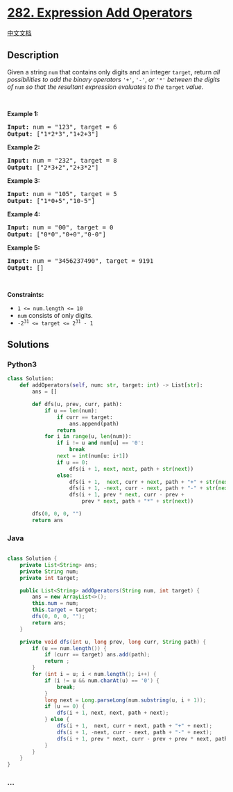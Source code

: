 # [282. Expression Add Operators](https://leetcode.com/problems/expression-add-operators)

[中文文档](/solution/0200-0299/0282.Expression%20Add%20Operators/README.md)

## Description

<p>Given a string <code>num</code> that contains only digits and an integer <code>target</code>, return <em>all possibilities to add the binary operators</em> <code>&#39;+&#39;</code>, <code>&#39;-&#39;</code>, <em>or</em> <code>&#39;*&#39;</code> <em>between the digits of</em> <code>num</code> <em>so that the resultant expression evaluates to the</em> <code>target</code> <em>value</em>.</p>

<p>&nbsp;</p>
<p><strong>Example 1:</strong></p>
<pre><strong>Input:</strong> num = "123", target = 6
<strong>Output:</strong> ["1*2*3","1+2+3"]
</pre><p><strong>Example 2:</strong></p>
<pre><strong>Input:</strong> num = "232", target = 8
<strong>Output:</strong> ["2*3+2","2+3*2"]
</pre><p><strong>Example 3:</strong></p>
<pre><strong>Input:</strong> num = "105", target = 5
<strong>Output:</strong> ["1*0+5","10-5"]
</pre><p><strong>Example 4:</strong></p>
<pre><strong>Input:</strong> num = "00", target = 0
<strong>Output:</strong> ["0*0","0+0","0-0"]
</pre><p><strong>Example 5:</strong></p>
<pre><strong>Input:</strong> num = "3456237490", target = 9191
<strong>Output:</strong> []
</pre>
<p>&nbsp;</p>
<p><strong>Constraints:</strong></p>

<ul>
	<li><code>1 &lt;= num.length &lt;= 10</code></li>
	<li><code>num</code> consists of only digits.</li>
	<li><code>-2<sup>31</sup> &lt;= target &lt;= 2<sup>31</sup> - 1</code></li>
</ul>

## Solutions

<!-- tabs:start -->

### **Python3**

```python
class Solution:
    def addOperators(self, num: str, target: int) -> List[str]:
        ans = []

        def dfs(u, prev, curr, path):
            if u == len(num):
                if curr == target:
                    ans.append(path)
                return
            for i in range(u, len(num)):
                if i != u and num[u] == '0':
                    break
                next = int(num[u: i+1])
                if u == 0:
                    dfs(i + 1, next, next, path + str(next))
                else:
                    dfs(i + 1,  next, curr + next, path + "+" + str(next))
                    dfs(i + 1, -next, curr - next, path + "-" + str(next))
                    dfs(i + 1, prev * next, curr - prev +
                        prev * next, path + "*" + str(next))

        dfs(0, 0, 0, "")
        return ans
```

### **Java**

```java

class Solution {
    private List<String> ans;
    private String num;
    private int target;

    public List<String> addOperators(String num, int target) {
        ans = new ArrayList<>();
        this.num = num;
        this.target = target;
        dfs(0, 0, 0, "");
        return ans;
    }

    private void dfs(int u, long prev, long curr, String path) {
        if (u == num.length()) {
            if (curr == target) ans.add(path);
            return ;
        }
        for (int i = u; i < num.length(); i++) {
            if (i != u && num.charAt(u) == '0') {
                break;
            }
            long next = Long.parseLong(num.substring(u, i + 1));
            if (u == 0) {
                dfs(i + 1, next, next, path + next);
            } else {
                dfs(i + 1,  next, curr + next, path + "+" + next);
                dfs(i + 1, -next, curr - next, path + "-" + next);
                dfs(i + 1, prev * next, curr - prev + prev * next, path + "*" + next);
            }
        }
    }
}
```

### **...**

```

```

<!-- tabs:end -->
